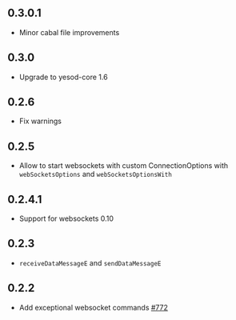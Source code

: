 ## 0.3.0.1

* Minor cabal file improvements

## 0.3.0

* Upgrade to yesod-core 1.6

## 0.2.6

* Fix warnings

## 0.2.5

* Allow to start websockets with custom ConnectionOptions with `webSocketsOptions` and `webSocketsOptionsWith`

## 0.2.4.1

* Support for websockets 0.10

## 0.2.3

* `receiveDataMessageE` and `sendDataMessageE`

## 0.2.2

* Add exceptional websocket commands [#772](https://github.com/yesodweb/yesod/pull/772)
